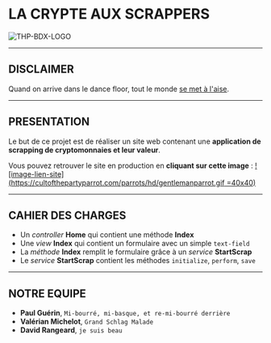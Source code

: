 # LA CRYPTE AUX SCRAPPERS

![THP-BDX-LOGO](http://image.noelshack.com/fichiers/2018/45/1/1541412703-thpbdx1.png)

---
## DISCLAIMER

Quand on arrive dans le dance floor, tout le monde [se met à l'aise](https://www.youtube.com/watch?v=mGgipFeAXg8).

---
## PRESENTATION

Le but de ce projet est de réaliser un site web contenant une **application de scrapping de cryptomonnaies et leur valeur**.

Vous pouvez retrouver le site en production en **cliquant sur cette image** : [![image-lien-site](https://cultofthepartyparrot.com/parrots/hd/gentlemanparrot.gif =40x40)](https://scrapper-comme-jamais.herokuapp.com/)

---
## CAHIER DES CHARGES

* Un _controller_ **Home** qui contient une méthode  **Index**
* Une _view_ **Index** qui contient un formulaire avec un simple `text-field`
* La _méthode_ **Index** remplit le formulaire grâce à un _service_ **StartScrap**
* Le _service_ **StartScrap** contient les méthodes `initialize`, `perform`, `save`

---
## NOTRE EQUIPE

* **Paul Guérin**, `Mi-bourré, mi-basque, et re-mi-bourré derrière`
* **Valérian Michelot**, `Grand Schlag Malade`
* **David Rangeard**, `je suis beau`
